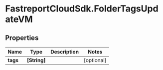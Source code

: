 # FastreportCloudSdk.FolderTagsUpdateVM

## Properties

Name | Type | Description | Notes
------------ | ------------- | ------------- | -------------
**tags** | **[String]** |  | [optional] 


